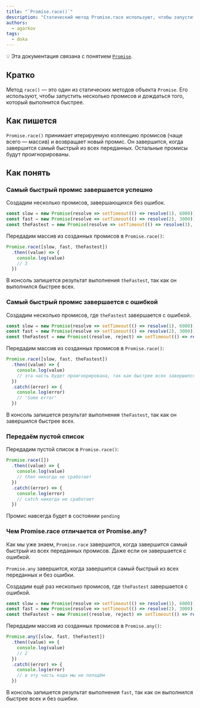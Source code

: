 ```yaml
---
title: "`Promise.race()`"
description: "Статический метод Promise.race используют, чтобы запустить несколько промисов и дождаться того, который выполнится быстрее."
authors:
  - agarkov
tags:
  - doka
---
```


<aside>

💡 Эта документация связана с понятием [`Promise`](/js/promise/).

</aside>

## Кратко

Метод `race()` — это один из статических методов объекта `Promise`. Его используют, чтобы запустить несколько промисов и дождаться того, который выполнится быстрее.

## Как пишется

`Promise.race()` принимает итерируемую коллекцию промисов (чаще всего — массив) и возвращает новый промис.
Он завершится, когда завершится самый быстрый из всех переданных. Остальные промисы будут проигнорированы.

## Как понять

### Самый быстрый промис завершается успешно

Создадим несколько промисов, завершающихся без ошибок.

```js
const slow = new Promise(resolve => setTimeout(() => resolve(1), 6000))
const fast = new Promise(resolve => setTimeout(() => resolve(2), 3000))
const theFastest = new Promise(resolve => setTimeout(() => resolve(3), 1000))
```

Передадим массив из созданных промисов в `Promise.race()`:

```js
Promise.race([slow, fast, theFastest])
  .then((value) => {
    console.log(value)
    // 3
  })
```

В консоль запишется результат выполнения `theFastest`, так как он выполнился быстрее всех.

### Самый быстрый промис завершается с ошибкой

Создадим несколько промисов, где `theFastest` завершается с ошибкой.

```js
const slow = new Promise(resolve => setTimeout(() => resolve(1), 6000))
const fast = new Promise(resolve => setTimeout(() => resolve(2), 3000))
const theFastest = new Promise((resolve, reject) => setTimeout(() => reject('Some error'), 1000))
```

Передадим массив из созданных промисов в `Promise.race()`:

```js
Promise.race([slow, fast, theFastest])
  .then((value) => {
    console.log(value)
    // эта часть будет проигнорирована, так как быстрее всех завершился промис с ошибкой
  })
  .catch((error) => {
    console.log(error)
    // 'Some error'
  })
```

В консоль запишется результат выполнения `theFastest`, так как он завершился быстрее всех.

### Передаём пустой список

Передадим пустой список в `Promise.race()`:

```js
Promise.race([])
  .then((value) => {
    console.log(value)
    // then никогда не сработает
  })
  .catch((error) => {
    console.log(error)
    // catch никогда не сработает
  })
```

Промис навсегда будет в состоянии `pending`

### Чем Promise.race отличается от Promise.any?

Как мы уже знаем, `Promise.race` завершится, когда завершится самый быстрый из всех переданных промисов. Даже если он завершается с ошибкой.

`Promise.any` завершится, когда завершится самый быстрый из всех переданных и без ошибки.

Создадим ещё раз несколько промисов, где `theFastest` завершается с ошибкой.

```js
const slow = new Promise(resolve => setTimeout(() => resolve(1), 6000))
const fast = new Promise(resolve => setTimeout(() => resolve(2), 3000))
const theFastest = new Promise((resolve, reject) => setTimeout(() => reject('Some error'), 1000))
```

Передадим массив из созданных промисов в `Promise.any()`:

```js
Promise.any([slow, fast, theFastest])
  .then((value) => {
    console.log(value)
    // 2
  })
  .catch((error) => {
    console.log(error)
    // в эту часть кода мы не попадём
  })
```

В консоль запишется результат выполнения `fast`, так как он выполнился быстрее всех и без ошибки.
